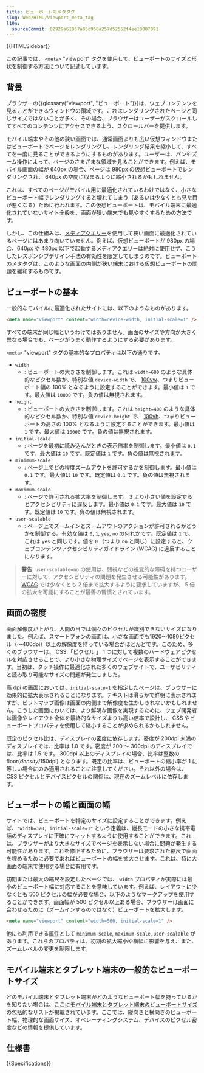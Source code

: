```yaml
---
title: ビューポートのメタタグ
slug: Web/HTML/Viewport_meta_tag
l10n:
  sourceCommit: 02929a61867a85c958a257d52552f4ee18007091
---
```


{{HTMLSidebar}}

この記事では、 `<meta>` "viewport" タグを使用して、ビューポートのサイズと形状を制御する方法について記述しています。

## 背景

ブラウザーの{{glossary("viewport", "ビューポート")}}は、ウェブコンテンツを見ることができるウィンドウの領域です。これはレンダリングされたページと同じサイズではないことが多く、その場合、ブラウザーはユーザーがスクロールしてすべてのコンテンツにアクセスできるよう、スクロールバーを提供します。

モバイル端末やその他の狭い画面では、通常画面よりも広い仮想ウィンドウまたはビューポートでページをレンダリングし、レンダリング結果を縮小して、すべてを一度に見ることができるようにするものがあります。ユーザーは、パンやズーム操作によって、ページのさまざまな領域を見ることができます。例えば、モバイル画面の幅が 640px の場合、ページは 980px の仮想ビューポートでレンダリングされ、 640px の空間に収まるように縮小されるかもしれません。

これは、すべてのページがモバイル用に最適化されているわけではなく、小さなビューポート幅でレンダリングすると壊れてしまう（あるいは少なくとも見た目が悪くなる）ために行われます。この仮想ビューポートは、モバイル端末に最適化されていないサイト全般を、画面が狭い端末でも見やすくするための方法です。

しかし、この仕組みは、[メディアクエリー](/ja/docs/Web/CSS/Media_Queries)を使用して狭い画面に最適化されているページにはあまり向いていません。例えば、仮想ビューポートが 980px の場合、640px や 480px 以下で起動するメディアクエリーは絶対に使用せず、こうしたレスポンシブデザイン手法の有効性を限定してしまうのです。ビューポートのメタタグは、このような画面の内側が狭い端末における仮想ビューポートの問題を緩和するものです。

## ビューポートの基本

一般的なモバイルに最適化されたサイトには、以下のようなものがあります。

```html
<meta name="viewport" content="width=device-width, initial-scale=1" />
```

すべての端末が同じ幅というわけではありません。画面のサイズや方向が大きく異なる場合でも、ページがうまく動作するようにする必要があります。

`<meta>` "viewport" タグの基本的なプロパティは以下の通りです。

- `width`
  - : ビューポートの大きさを制御します。これは `width=600` のような具体的なピクセル数か、特別な値 `device-width` で、 [100vw](/ja/docs/Web/CSS/length#ビューポートのパーセント値による寸法)、つまりビューポート幅の 100% となるように設定することができます。最小値は `1` です。最大値は `10000` です。負の値は無視されます。
- `height`
  - : ビューポートの大きさを制御します。これは `height=400` のような具体的なピクセル数か、特別な値 `device-height` で、 [100vh](/ja/docs/Web/CSS/length#vh)、つまりビューポートの高さの 100% となるように設定することができます。最小値は `1` です。最大値は `10000` です。負の値は無視されます。
- `initial-scale`
  - : ページを最初に読み込んだときの表示倍率を制御します。最小値は `0.1` です。最大値は `10` です。既定値は `1` です。負の値は無視されます。
- `minimum-scale`
  - : ページ上でどの程度ズームアウトを許可するかを制御します。最小値は `0.1` です。最大値は `10` です。既定値は `0.1` です。負の値は無視されます。
- `maximum-scale`
  - : ページで許可される拡大率を制御します。 3 より小さい値を設定するとアクセシビリティに違反します。最小値は `0.1` です。最大値は `10` です。既定値は `10` です。負の値は無視されます。
- `user-scalable`
  - : ページ上でズームインとズームアウトのアクションが許可されるかどうかを制御する。有効な値は `0`, `1`, `yes`, `no` の何れかです。既定値は `1` で、これは `yes` と同じです。値を `0` （つまり `no` と同じ）に設定すると、ウェブコンテンツアクセシビリティガイドライン (WCAG) に違反することになります。

> **警告:** `user-scalable=no` の使用は、弱視などの視覚的な障碍を持つユーザーに対して、アクセシビリティの問題を発生させる可能性があります。 [WCAG](/ja/docs/Web/Accessibility/Understanding_WCAG/Perceivable#ガイドライン_1.4_前景と背景の区別を含め、ユーザーがコンテンツを見たり聞いたりしやすくする) では少なくとも 2 倍まで拡大するように要求していますが、 5 倍の拡大を可能にすることが最善の習慣とされています。

## 画面の密度

画面解像度が上がり、人間の目では個々のピクセルが識別できないサイズになりました。例えば、スマートフォンの画面は、小さな画面でも1920〜1080ピクセル（〜400dpi）以上の解像度を持っている場合がほとんどです。このため、多くのブラウザーは、 CSS 「ピクセル 」 1 つに対して複数のハードウェアピクセルを対応させることで、より小さな物理サイズでページを表示することができます。当初は、タッチ操作に最適化された多くのウェブサイトで、ユーザビリティと読み取り可能なサイズの問題が発生しました。

高 dpi の画面においては、`initial-scale=1` を指定したページは、ブラウザーに効果的に拡大表示されることになります。テキストは滑らかで鮮明に表示されますが、ビットマップ画像は画面の内側まで解像度を生かしきれないかもしれません。こうした画面においては、より鮮明な画像を実現するために、ウェブ開発者は画像やレイアウト全体を最終的なサイズよりも高い倍率で設計し、 CSS やビューポートプロパティを使用して縮小することが求められるかもしれません。

既定のピクセル比は、ディスプレイの密度に依存します。密度が 200dpi 未満のディスプレイでは、比率は 1.0 です。密度が 200 〜 300dpi のディスプレイでは、比率は 1.5 です。 300dpi 以上のディスプレイの場合、比率は整数の floor(_density_/150dpi) となります。既定の比率は、ビューポートの縮小率が 1 に等しい場合にのみ適用されることに注意してください。それ以外の場合は、 CSS ピクセルとデバイスピクセルの関係は、現在のズームレベルに依存します。

## ビューポートの幅と画面の幅

サイトでは、ビューポートを特定のサイズに設定することができます。例えば、`"width=320, initial-scale=1"` という定義は、縦長モードの小さな携帯電話のディスプレイに正確にフィットするように使用することができます。これは、ブラウザーがより大きなサイズでページを表示しない場合に問題が発生する可能性があります。これを修正するために、ブラウザーは要求された縮尺で画面を埋めるために必要であればビューポートの幅を拡大させます。これは、特に大画面の端末で使用する場合に有用です。

初期または最大の縮尺を設定したページでは、 `width` プロパティが実際には最小のビューポート幅に対応することを意味しています。例えば、レイアウトに少なくとも 500 ピクセルの幅が必要な場合、以下のようなマークアップを使用することができます。画面幅が 500 ピクセル以上ある場合、ブラウザーは画面に合わせるために（ズームインするのではなく）ビューポートを拡大します。

```html
<meta name="viewport" content="width=500, initial-scale=1" />
```

他にも利用できる[属性](/ja/docs/Web/HTML/Element/meta#属性)として `minimum-scale`, `maximum-scale`, `user-scalable` があります。これらのプロパティは、初期の拡大縮小や横幅に影響を与え、また、ズームレベルの変更を制限します。

## モバイル端末とタブレット端末の一般的なビューポートサイズ

どのモバイル端末とタブレット端末がどのようなビューポート幅を持っているかを知りたい場合は、[ここにモバイル端末とタブレット端末のビューポートサイズ](https://experienceleague.adobe.com/docs/target/using/experiences/vec/mobile-viewports.html)の包括的なリストが掲載されています。ここでは、縦向きと横向きのビューポート幅、物理的な画面サイズ、オペレーティングシステム、デバイスのピクセル密度などの情報を提供しています。

## 仕様書

{{Specifications}}
